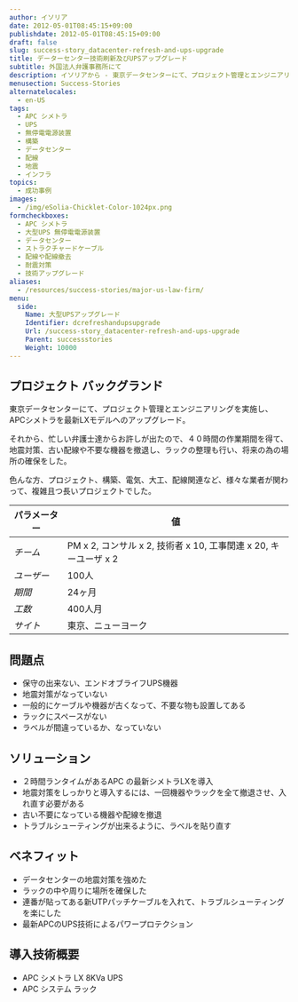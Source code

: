 ```yaml
---
author: イソリア
date: 2012-05-01T08:45:15+09:00
publishdate: 2012-05-01T08:45:15+09:00
draft: false
slug: success-story_datacenter-refresh-and-ups-upgrade
title: データーセンター技術刷新及びUPSアップグレード
subtitle: 外国法人弁護事務所にて
description: イソリアから - 東京データセンターにて、プロジェクト管理とエンジニアリングを実施し、APCシメトラを最新LXモデルへのアップグレード。
menusection: Success-Stories
alternatelocales:
  - en-US
tags:
  - APC シメトラ
  - UPS
  - 無停電電源装置
  - 構築
  - データセンター
  - 配線
  - 地震
  - インフラ
topics:
  - 成功事例
images:  
  - /img/eSolia-Chicklet-Color-1024px.png
formcheckboxes:
  - APC シメトラ
  - 大型UPS 無停電電源装置
  - データセンター
  - ストラクチャードケーブル
  - 配線や配線撤去
  - 耐震対策
  - 技術アップグレード
aliases:
  - /resources/success-stories/major-us-law-firm/
menu:
  side:
    Name: 大型UPSアップグレード
    Identifier: dcrefreshandupsupgrade
    Url: /success-story_datacenter-refresh-and-ups-upgrade
    Parent: successstories
    Weight: 10000
---
```


## プロジェクト バックグランド

東京データセンターにて、プロジェクト管理とエンジニアリングを実施し、APCシメトラを最新LXモデルへのアップグレード。

それから、忙しい弁護士達からお許しが出たので、４０時間の作業期間を得て、地震対策、古い配線や不要な機器を撤退し、ラックの整理も行い、将来の為の場所の確保をした。

色んな方、プロジェクト、構築、電気、大工、配線関連など、様々な業者が関わって、複雑且つ長いプロジェクトでした。

パラメーター | 値
------|------
_チーム_ | PM x 2, コンサル x 2, 技術者 x 10, 工事関連 x 20, キーユーザ x 2
_ユーザー_ | 100人
_期間_ | 24ヶ月
_工数_ | 400人月
_サイト_ | 東京、ニューヨーク

## 問題点

* 保守の出来ない、エンドオブライフUPS機器
* 地震対策がなっていない
* 一般的にケーブルや機器が古くなって、不要な物も設置してある
* ラックにスペースがない
* ラベルが間違っているか、なっていない

## ソリューション

* ２時間ランタイムがあるAPC の最新シメトラLXを導入
* 地震対策をしっかりと導入するには、一回機器やラックを全て撤退させ、入れ直す必要がある
* 古い不要になっている機器や配線を撤退
* トラブルシューティングが出来るように、ラベルを貼り直す

## ベネフィット

* データセンターの地震対策を強めた
* ラックの中や周りに場所を確保した
* 連番が貼ってある新UTPパッチケーブルを入れて、トラブルシューティングを楽にした
* 最新APCのUPS技術によるパワープロテクション

## 導入技術概要

* APC シメトラ LX 8KVa UPS
* APC システム ラック
